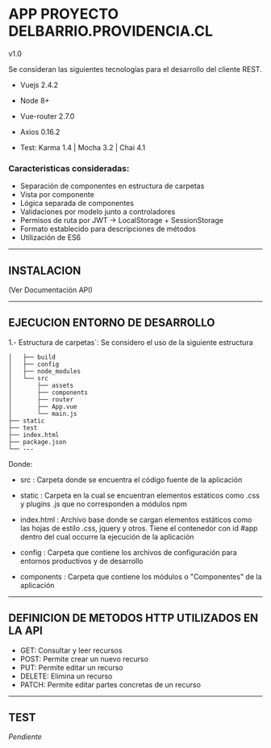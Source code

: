# APP PROYECTO DELBARRIO.PROVIDENCIA.CL


v1.0

Se consideran las siguientes tecnologías para el desarrollo del cliente REST.

* Vuejs 2.4.2
* Node 8+
* Vue-router 2.7.0
* Axios 0.16.2

* Test: Karma 1.4 | Mocha 3.2 | Chai 4.1

### Caracteristicas consideradas:
* Separación de componentes en estructura de carpetas
* Vista por componente
* Lógica separada de componentes
* Validaciones por modelo junto a controladores
* Permisos de ruta por JWT -> LocalStorage + SessionStorage
* Formato establecido para descripciones de métodos
* Utilización de ES6

___________________________________________________________________________
## INSTALACION  ##

(Ver Documentación API)


___________________________________________________________________________
## EJECUCION ENTORNO DE DESARROLLO  ##


1.- Estructura de carpetas`:  Se considero el uso de la siguiente estructura 
	
```
│   ├── build
│   ├── config
│   ├── node_modules
│   └── src
│       ├── assets
│       ├── components
│       ├── router
│       ├── App.vue
│       └── main.js
├── static
├── test
├── index.html
├── package.json
└── ---
```

Donde:

* src					:  Carpeta donde se encuentra el código fuente de la aplicación	

* static			    :  Carpeta en la cual se encuentran elementos estáticos como .css y plugins .js que no corresponden a módulos npm

* index.html			:  Archivo base donde se cargan elementos estáticos como las hojas de estilo .css, jquery y otros. Tiene el contenedor con id #app dentro del cual occurre la ejecución de la aplicación

* config				:  Carpeta que contiene los archivos de configuración para entornos productivos y de desarrollo

* components			:  Carpeta que contiene los módulos o "Componentes" de la aplicación


___________________________________________________________________________
## DEFINICION DE METODOS HTTP UTILIZADOS EN LA API ##
* GET:      Consultar y leer recursos
* POST:     Permite crear un nuevo recurso
* PUT:      Permite editar un recurso
* DELETE:   Elimina un recurso  
* PATCH:    Permite editar partes concretas de un recurso


___________________________________________________________________________
## TEST  ##

*Pendiente*